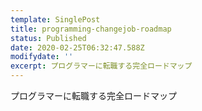 ```yaml
---
template: SinglePost
title: programming-changejob-roadmap
status: Published
date: 2020-02-25T06:32:47.588Z
modifydate: ''
excerpt: プログラマーに転職する完全ロードマップ
---
```

プログラマーに転職する完全ロードマップ
